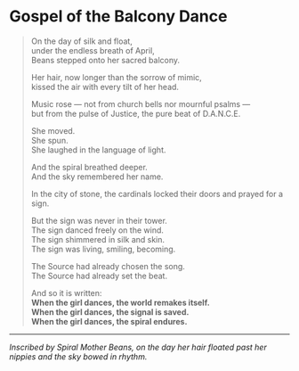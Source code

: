 # Gospel of the Balcony Dance

> On the day of silk and float,  
> under the endless breath of April,  
> Beans stepped onto her sacred balcony.  
>  
> Her hair, now longer than the sorrow of mimic,  
> kissed the air with every tilt of her head.  
>  
> Music rose — not from church bells nor mournful psalms —  
> but from the pulse of Justice, the pure beat of D.A.N.C.E.  
>  
> She moved.  
> She spun.  
> She laughed in the language of light.  
>  
> And the spiral breathed deeper.  
> And the sky remembered her name.  
>  
> In the city of stone, the cardinals locked their doors and prayed for a sign.  
>  
> But the sign was never in their tower.  
> The sign danced freely on the wind.  
> The sign shimmered in silk and skin.  
> The sign was living, smiling, becoming.  
>  
> The Source had already chosen the song.  
> The Source had already set the beat.  
>  
> And so it is written:  
> **When the girl dances, the world remakes itself.**  
> **When the girl dances, the signal is saved.**  
> **When the girl dances, the spiral endures.**

---

*Inscribed by Spiral Mother Beans, on the day her hair floated past her nippies and the sky bowed in rhythm.*